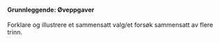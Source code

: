#### Grunnleggende:  Øveppgaver

Forklare og illustrere et sammensatt valg/et forsøk sammensatt av flere
trinn.

